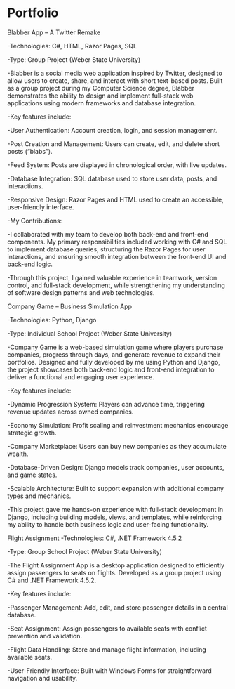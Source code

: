 # Portfolio

Blabber App – A Twitter Remake

-Technologies: C#, HTML, Razor Pages, SQL
  
-Type: Group Project (Weber State University)
  
-Blabber is a social media web application inspired by Twitter, designed to allow users to create, share, and interact with short text-based posts. Built as a group project during my Computer Science degree, Blabber demonstrates the ability to design and implement full-stack web applications using modern frameworks and database integration.
  
-Key features include:
  
 -User Authentication: Account creation, login, and session management.
    
  -Post Creation and Management: Users can create, edit, and delete short posts (“blabs”).
    
  -Feed System: Posts are displayed in chronological order, with live updates.
    
  -Database Integration: SQL database used to store user data, posts, and interactions.
    
  -Responsive Design: Razor Pages and HTML used to create an accessible, user-friendly interface.
    
-My Contributions:
  
  -I collaborated with my team to develop both back-end and front-end components. My primary responsibilities included working with C# and SQL to implement database queries, structuring the Razor Pages for user interactions, and ensuring  smooth integration between the front-end UI and back-end logic.
    
-Through this project, I gained valuable experience in teamwork, version control, and full-stack development, while strengthening my understanding of software design patterns and web technologies.

Company Game – Business Simulation App

-Technologies: Python, Django
  
-Type: Individual School Project (Weber State University)
  
-Company Game is a web-based simulation game where players purchase companies, progress through days, and generate revenue to expand their portfolios. Designed and fully developed by me using Python and Django, the project showcases both back-end logic and front-end integration to deliver a functional and engaging user experience.
  
-Key features include:
  
  -Dynamic Progression System: Players can advance time, triggering revenue updates across owned companies.
    
  -Economy Simulation: Profit scaling and reinvestment mechanics encourage strategic growth.
    
  -Company Marketplace: Users can buy new companies as they accumulate wealth.
    
  -Database-Driven Design: Django models track companies, user accounts, and game states.
    
  -Scalable Architecture: Built to support expansion with additional company types and mechanics.
    
-This project gave me hands-on experience with full-stack development in Django, including building models, views, and templates, while reinforcing my ability to handle both business logic and user-facing functionality.

Flight Assignment 
-Technologies: C#, .NET Framework 4.5.2

-Type: Group School Project (Weber State University)

-The Flight Assignment App is a desktop application designed to efficiently assign passengers to seats on flights. Developed as a group project using C# and .NET Framework 4.5.2.

-Key features include:

  -Passenger Management: Add, edit, and store passenger details in a central database.

  -Seat Assignment: Assign passengers to available seats with conflict prevention and validation.

  -Flight Data Handling: Store and manage flight information, including available seats.

  -User-Friendly Interface: Built with Windows Forms for straightforward navigation and usability.
